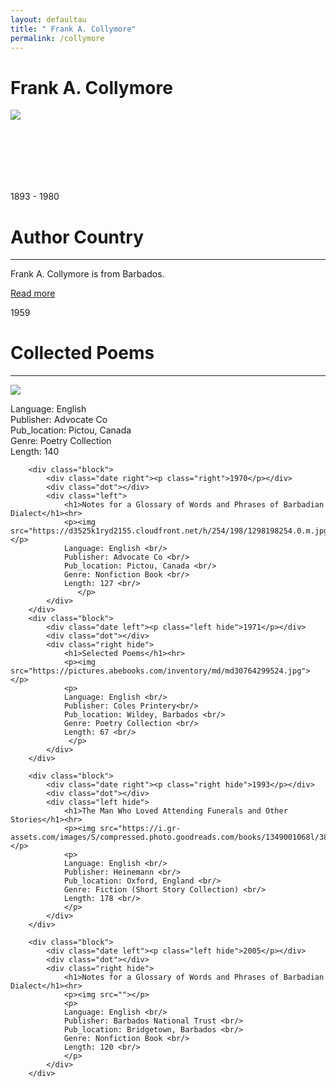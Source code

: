 ```yaml
---
layout: defaultau
title: " Frank A. Collymore"
permalink: /collymore
---
```

<!-- partial:index.partial.html -->
<div class="content">
    <h1>Frank A. Collymore</h1>
    <div class="quote">
        <div><img src="https://aaregistry.org/wp-content/uploads/2012/02/Frank-Collymore.jpg" class="logo"></div>
    </div>
    <div class="timeline">
        <div style="padding-bottom:100px;"></div>
        <div class="block">
            <div class="date right"><p class="right"> 1893 - 1980 </p></div>
            <div class="dot"></div>
            <div class="left first">
                <h1>Author Country</h1><hr>
            <p> Frank A. Collymore is from Barbados.</p>
                <a href="https://en.wikipedia.org/wiki/Frank_Collymore" target="_blank">Read more</a>
            </div>
        </div>
        <div class="block">
            <div class="date left"><p class="left">1959</p></div>
            <div class="dot"></div>
            <div class="right">
                <h1>Collected Poems</h1><hr>
                <p><img src="https://pictures.abebooks.com/inventory/md/md31174900630.jpg"></p>
                <p>
                Language: English <br/>
                Publisher: Advocate Co <br/>
                Pub_location: Pictou, Canada <br/>
                Genre: Poetry Collection <br/>
                Length: 140 <br/>               
                 </p>
            </div>
        </div>

        <div class="block">
            <div class="date right"><p class="right">1970</p></div>
            <div class="dot"></div>
            <div class="left">
                <h1>Notes for a Glossary of Words and Phrases of Barbadian Dialect</h1><hr>
                <p><img src="https://d3525k1ryd2155.cloudfront.net/h/254/198/1298198254.0.m.jpg"></p>
                Language: English <br/>
                Publisher: Advocate Co <br/>
                Pub_location: Pictou, Canada <br/>
                Genre: Nonfiction Book <br/>
                Length: 127 <br/>                 
                   </p>
            </div>
        </div>
        <div class="block">
            <div class="date left"><p class="left hide">1971</p></div>
            <div class="dot"></div>
            <div class="right hide">
                <h1>Selected Poems</h1><hr>
                <p><img src="https://pictures.abebooks.com/inventory/md/md30764299524.jpg"></p>
                <p>
                Language: English <br/>
                Publisher: Coles Printery<br/>
                Pub_location: Wildey, Barbados <br/>
                Genre: Poetry Collection <br/>
                Length: 67 <br/>    
                 </p>
            </div>
        </div>

        <div class="block">
            <div class="date right"><p class="right hide">1993</p></div>
            <div class="dot"></div>
            <div class="left hide">
                <h1>The Man Who Loved Attending Funerals and Other Stories</h1><hr>
                <p><img src="https://i.gr-assets.com/images/S/compressed.photo.goodreads.com/books/1349001068l/3893645.jpg"></p>
                <p>
                Language: English <br/>
                Publisher: Heinemann <br/>
                Pub_location: Oxford, England <br/>
                Genre: Fiction (Short Story Collection) <br/>
                Length: 178 <br/>                  
                </p>
            </div>
        </div>

        <div class="block">
            <div class="date left"><p class="left hide">2005</p></div>
            <div class="dot"></div>
            <div class="right hide">
                <h1>Notes for a Glossary of Words and Phrases of Barbadian Dialect</h1><hr>
                <p><img src=""></p>
                <p>
                Language: English <br/>
                Publisher: Barbados National Trust <br/>
                Pub_location: Bridgetown, Barbados <br/>
                Genre: Nonfiction Book <br/>
                Length: 120 <br/>   
                </p>
            </div>
        </div>

</div>
<!-- partial -->
  <script src='https://cdnjs.cloudflare.com/ajax/libs/jquery/3.1.1/jquery.min.js'></script><script  src="assets/js/authorscript.js"></script>
</body>